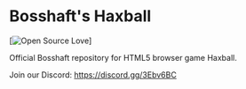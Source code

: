 # Bosshaft's Haxball
[![Open Source Love](https://badges.frapsoft.com/os/gpl/gpl.svg?v=102)]

Official Bosshaft repository for HTML5 browser game Haxball.

Join our Discord: https://discord.gg/3Ebv6BC

